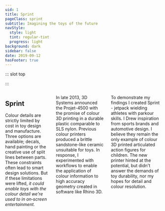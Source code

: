 ```yaml
---
uid: 1
title: Sprint
pageClass: sprint
subtitle: Imagining the toys of the future
navStyle:
  style: light
  tint: regular-tint
  progress: light
background: dark
sidebar: false
date: 2019-09-12
hasFooter: true
---
```


::: slot top

<Stage-ProjectStage ctaLabel="none" ctaUrl="https://www.ecosia.org" rag="" ragTitle="rag-3" platform="Product"
description="I created action figures which are manufactured in durable, full colour 3D printed plastic.">

<template v-slot:visual-background>
  <figure class="full-screen">
    <Heros-ImageHero src="/images/makielab/sprint-header.jpg" alt="Ecosia mobile devices"/>
  </figure>
</template>

<template v-slot:platform>

Colour 3D printed action figures

</template>

<template v-slot:timeframe>

2014

</template>

<template v-slot:my-role>

Toy Designer

</template>

<template v-slot:team>

Individual project

</template>

</Stage-ProjectStage>

:::


<Content-FreeSection padding="is-initial is-continuous">

<div class="columns is-multiline">
<div class="column is-half">

## Sprint

Colour details are strictly limited by cost in toy design and manufacture. Three options are available; decals, hand painting or the creative use of split lines between parts. These constraints often lead to smart design solutions. But if these limitations were lifted, _it could enable toys with the colour detail we're used to in on&#8209;screen entertainment._

</div>
<div class="column is-half title-offset">
<p class="sprint-p2">
In late 2013, 3D Systems announced the Projet-4500 with the promise of colour 3D printing in a durable plastic comparable to SLS nylon. Previous colour printers produced a brittle sandstone-like ceramic unsuitable for toys. In response, I experimented with workflows to enable the application of colour information to high accuracy geometry created in software like Rhino 3D.
</p>
</div>
<div class="column is-half">
<p class="sprint-p1">
To demonstrate my findings I created Sprint - jetpack wielding athletes with parkour skills. I Drew inspiration from sports brands and automotive design. I believe they remain the only example of colour 3D printed articulated action figures for children. The new printer hinted at the potential, but didn't answer the demands of toy durability, nor my hopes for detail and colour resolution.
</p>
</div>
</div>

<style lang=sass>

@import "@theme/styles/variables.sass"

@media screen and (min-width: $tablet)
  .sprint-p1
    position: relative
    top: 1.5em

  .sprint-p2
    position: relative
    left: -1em

</style>


<!-- The same colour and material information could be used directly in the toy.

but I can equally imagine how much creative energy would be released if these limitations were lifted.

For the sake of cost and simplicity

It would enable closer alignment between children's digital entertainment and their toy representations.

My interest lay specifically in full colour 3D printing of durable plastics suitable for children's toys.


LEGO was an early adopter of the 3D printing as part of the toy development process.

I pioneered the use of 3D printing in the toy development process at Design by Touch. At LEGO I saw how creative energy was unleashed when designers have ready access to physical representations of what they're working on digitally. The speed of the process.

I kept up-to-date with developments in the 3D printing industry. Promise of democratisation of 3D printing with increasing affordability of desktop machines.

Colour 3D printing is quite common - statues etc. - but not with mechanically durable plastic suitable for children's toys with articulated joints or mechanisms.

3D Systems released a machine which purported to deliver on this promise.




Sadly, existing machine was too brittle and to this day there isn't a ubiquitous machine capable of meeting colour with mechanical stability. HP is getting there.
3D printing - as a designer with interest across digital and physical - very interesting. Still not quite there yet (like Wesen blurb though...)

Theme - rocket powered athletes racing through your living room and dodging obstacles with their parkour skills. Drawing inspiration from sports brands and automotive design.

a workflow whereby colour information could be

with applying colour information to meshes created

how the mechanical accuracy of 3D geometry created in industrial design and engineering modelling tools like Rhino 3D could be texture mapped in a similar fashion to 3D assets in the entertainment industry.


-->


</Content-FreeSection>




<style lang="sass">

.sprint .stage-column .subtitle
  width: 82%

.sprint .section
  .grid-wrapper-content
    column-gap: 2em
    row-gap: 2em

.image.sprint-tall img
  height: auto
  bottom: 0
  top: auto

</style>


<Content-GridSection padding="is-large sprint">

  <template v-slot:grid>
    <figure class="image is-square">
      <img class="lazyload" data-src="/images/makielab/sprint-wip-rough.jpg" alt="3D modelling rough forms">
    </figure>
    <figure class="image is-square">
      <img class="lazyload" data-src="/images/makielab/sprint-wip-body.jpg" alt="3D modelling body WIP">
    </figure>
    <figure class="image is-square">
      <img class="lazyload" data-src="/images/makielab/sprint-wip-body-details.jpg" alt="3D modelling details">
    </figure>
    <figure class="image is-16by9 span-3 sprint-tall">
      <img class="lazyload sketch-group" data-src="/images/makielab/sketch-group.jpg" alt="Figure sketches">
    </figure>
    <figure class="image is-square">
      <img class="lazyload" data-src="/images/makielab/sprint-wip-sketch.jpg" alt="Character face sketch">
    </figure>
    <figure class="image is-square">
      <img class="lazyload" data-src="/images/makielab/sprint-wip-sculpt.jpg" alt="Face sculpt">
    </figure>
    <figure class="image is-square">
      <img class="lazyload" data-src="/images/makielab/sprint-wip-materials.jpg" alt="Face with materials">
    </figure>
    <figure class="image is-square span-2">
      <img class="lazyload" data-src="/images/makielab/render-group.jpg" alt="Render of figures">
    </figure>
    <figure class="image is-square span-2">
      <img class="lazyload" data-src="/images/makielab/render-action.jpg" alt="Render of figures in action">
    </figure>
    <figure class="image is-square span-2">
      <img class="lazyload" data-src="/images/makielab/photo-close.jpg" alt="Printed figures closeup">
    </figure>
  </template>

</Content-GridSection>
